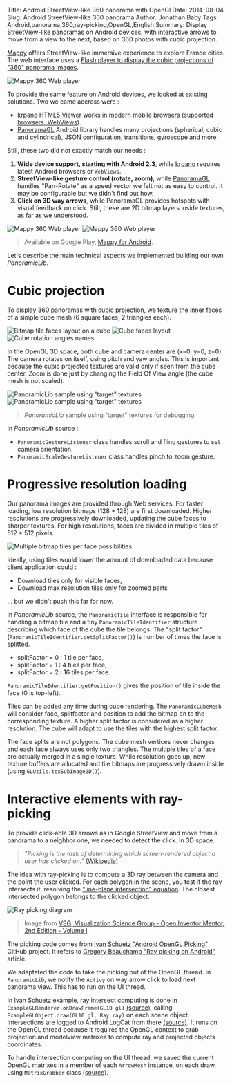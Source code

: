 Title: Android StreetView-like 360 panorama with OpenGl
Date: 2014-08-04
Slug: Android StreetView-like 360 panorama
Author: Jonathan Baby
Tags: Android,panorama,360,ray-picking,OpenGL,English
Summary: Display StreetView-like panoramas on Android devices, with interactive arrows to move from a view to the next, based on 360 photos with cubic projection.

[Mappy][1] offers StreetView-like immersive experience to explore France cities. The web interface uses a [Flash player to display the cubic projections of "360" panorama images][2].

![Mappy 360 Web player](images/mappy_panorama_web_flash_player.png)

To provide the same feature on Android devices, we looked at existing solutions. Two we came accross were :

 - [krpano HTML5 Viewer][3] works in modern mobile browsers ([supported browsers, WebViews][4]).
 - [PanoramaGL][5] Android library handles many projections (spherical, cubic and cylindrical), JSON configuration, transitions, gyroscope and more.

Still, these two did not exactly match our needs :

 1. **Wide device support, starting with Android 2.3**, while [krpano][4] requires latest Android browsers or `WebViews`.
 2. **StreetView-like gesture control (rotate, zoom)**, while [PanoramaGL][5] handles "Pan-Rotate" as a speed vector we felt not as easy to control. It may be configurable but we didn't find out how.
 2. **Click on 3D way arrows**, while PanoramaGL provides hotspots with visual feedback on click. Still, these are 2D bitmap layers inside textures, as far as we understood.

![Mappy 360 Web player](images/mappy_panorama_android_01.png)
![Mappy 360 Web player](images/mappy_panorama_android_02.png)

> Available on Google Play, [Mappy for Android][11].

Let's describe the main technical aspects we implemented building our own *PanoramicLib*.



# Cubic projection

To display 360 panoramas with cubic projection, we texture the inner faces of a simple cube mesh (6 square faces, 2 triangles each).

![Bitmap tile faces layout on a cube](images/panoramic_cube_01.png)
![Cube faces layout](images/panoramic_cube_02.png)
![Cube rotation angles names](images/panoramic_cube_04.png)

In the OpenGL 3D space, both cube and camera center are (x=0, y=0, z=0). The camera rotates on itself, using pitch and yaw angles. This is important because the cubic projected textures are valid only if seen from the cube center. Zoom is done just by changing the Field Of View angle (the cube mesh is not scaled).

![*PanoramicLib* sample using "target" textures](images/panoramic_cube_05.png)
![*PanoramicLib* sample using "target" textures](images/panoramic_cube_06.png)
> *PanoramicLib* sample using "target" textures for debugging

In *PanoramicLib* source :

- `PanoramicGestureListener` class handles scroll and fling gestures to set camera orientation.
- `PanoramicScaleGestureListener` class handles pinch to zoom gesture.



# Progressive resolution loading

Our panorama images are provided through Web services. For faster loading, low resolution bitmaps (128 * 128) are first downloaded. Higher resolutions are progressively downloaded, updating the cube faces to sharper textures. For high resolutions, faces are divided in multiple tiles of 512 * 512 pixels.

![Multiple bitmap tiles per face possibilities](images/panoramic_cube_03.png)

Ideally, using tiles would lower the amount of downloaded data because client application could :

 - Download tiles only for visible faces,
 - Download max resolution tiles only for zoomed parts

... but we didn't push this far for now.

In *PanoramicLib* source, the `PanoramicTile` interface is responsible for handling a bitmap tile and a tiny `PanoramicTileIdentifier` structure describing which face of the cube the tile belongs. The "split factor" (`PanoramicTileIdentifier.getSplitFactor()`) is number of times the face is splitted.

 - splitFactor = 0 : 1 tile per face,
 - splitFactor = 1 : 4 tiles per face,
 - splitFactor = 2 : 16 tiles per face.

`PanoramicTileIdentifier.getPosition()` gives the position of tile inside the face (0 is top-left).

Tiles can be added any time during cube rendering. The `PanoramicCubeMesh` will consider face, splitfactor and position to add the bitmap on to the corresponding texture. A higher split factor is considered as a higher resolution. The cube will adapt to use the tiles with the highest split factor.

The face splits are not polygons. The cube mesh vertices never changes and  each face always uses only two triangles. The multiple tiles of a face are actually merged in a single texture. While resolution goes up, new texture buffers are allocated and tile bitmaps are progressively drawn inside (using `GLUtils.texSubImage2D()`).



# Interactive elements with ray-picking
To provide click-able 3D arrows as in Google StreetView and move from a panorama to a neighbor one, we needed to detect the click. In 3D space.

> *"Picking is the task of determining which screen-rendered object a user has clicked on."* [(Wikipedia)](http://en.wikipedia.org/wiki/Picking)

The idea with ray-picking is to compute a 3D ray between the camera and the point the user clicked. For each polygon in the scene, you test if the ray intersects it, resolving the ["line-plane intersection" equation](http://en.wikipedia.org/wiki/Line%E2%80%93plane_intersection). The closest intersected polygon belongs to the clicked object.

![Ray picking diagram](images/ray_picking_01.png)
> Image from [VSG, Visualization Science Group - Open Inventor Mentor, 2nd Edition - Volume I](http://oivdoc90.vsg3d.com/content/88-picking)

The picking code comes from [Ivan Schuetz "Android OpenGL Picking"][6] GitHub project.
It refers to [Gregory Beauchamp "Ray picking on Android"][7] article.

We adaptated the code to take the picking out of the OpenGL thread. In `PanoramicLib`, we notify the `Activy` on way arrow click to load next panorama view. This has to run on the UI thread.

In Ivan Schuetz example, ray intersect computing is done in `ExampleGLRenderer.onDrawFrame(GL10 gl)` [(source)][8], calling `ExampleGLObject.draw(GL10 gl, Ray ray)` on each scene object. Intersections are logged to Android LogCat from there [(source)][9]. It runs on the OpenGL thread because it requires the OpenGL context to grab projection and modelview matrixes to compute ray and projected objects coordinates.

To handle intersection computing on the UI thread, we saved the current OpenGL matrixes in a member of each `ArrowMesh` instance, on each draw, using `MatrixGrabber` class [(source)][10].


  [1]: http://mappy.com
  [2]: http://fr.mappy.com/#/40/M1/TSearch/Snotre+dame+paris/N42.63223,-2.96266,2.35218,48.85267/Z10/
  [3]: http://krpano.com/
  [4]: http://krpano.com/docu/html5/#supportedsystems
  [5]: https://github.com/zarelaky/panoramagl-android
  [6]: https://github.com/i-schuetz/Android_OpenGL_Picking
  [7]: http://android-raypick.blogspot.de/2012/04/first-i-want-to-state-this-is-my-first.html
  [8]: https://github.com/i-schuetz/Android_OpenGL_Picking/blob/master/glpicking/src/com/example/glpicking/ExampleGLRenderer.java
  [9]: https://github.com/i-schuetz/Android_OpenGL_Picking/blob/master/glpicking/src/com/example/glpicking/ExampleGLObject.java
  [10]: https://github.com/i-schuetz/Android_OpenGL_Picking/blob/master/glpicking/src/com/example/glpicking/MatrixGrabber.java
  [11]: https://play.google.com/store/apps/details?id=com.mappy.app
